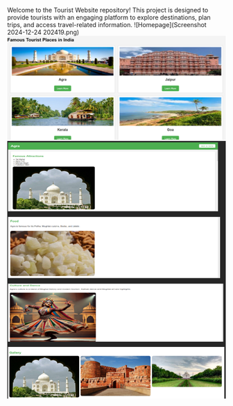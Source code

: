 Welcome to the Tourist Website repository! This project is designed to provide tourists with an engaging platform to explore destinations, plan trips, and access travel-related information.
![Homepage](Screenshot 2024-12-24 202419.png)
![Features Page](Firstpage.png)
![Contact Page](SecondPage.png)

